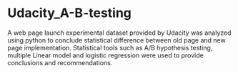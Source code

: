 # Udacity_A-B-testing
A web page launch experimental dataset provided by Udacity was analyzed using python to conclude statistical difference between old page and new page implementation. Statistical tools such as A/B hypothesis testing, multiple Linear model and logistic regression were used to provide conclusions and recommendations.

